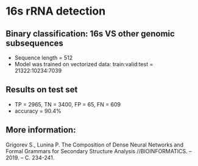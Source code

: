 # 16s rRNA detection

## Binary classification: 16s VS other genomic subsequences

  * Sequence length = 512
  * Model was trained on vectorized data: train:valid:test = 21322:10234:7039

## Results on test set

 * TP = 2965, TN = 3400, FP = 65, FN = 609 
 * accuracy = 90.4%

## More information:

Grigorev S., Lunina P. The Composition of Dense Neural Networks and Formal Grammars for Secondary Structure Analysis //BIOINFORMATICS. – 2019. – С. 234-241.
